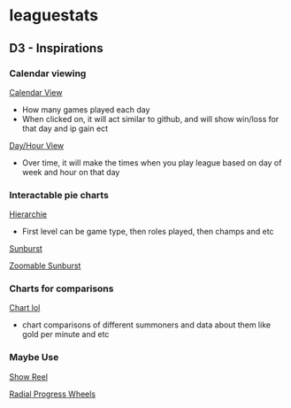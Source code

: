 # leaguestats

## D3 - Inspirations

### Calendar viewing

[Calendar View](http://bl.ocks.org/mbostock/4063318)

* How many games played each day
* When clicked on, it will act similar to github, and will show win/loss for that day and ip gain ect

[Day/Hour View](http://bl.ocks.org/tjdecke/5558084)

* Over time, it will make the times when you play league based on day of week and hour on that day

### Interactable pie charts

[Hierarchie](http://mlvl.github.io/Hierarchie/#/)

* First level can be game type, then roles played, then champs and etc

[Sunburst](http://bl.ocks.org/kerryrodden/7090426)

[Zoomable Sunburst](http://bl.ocks.org/kerryrodden/477c1bfb081b783f80ad)


### Charts for comparisons

[Chart lol](http://dataaddict.fr/prenoms/)

* chart comparisons of different summoners and data about them like gold per minute and etc



### Maybe Use

[Show Reel](http://bl.ocks.org/mbostock/1256572)

[Radial Progress Wheels](http://www.brightpointinc.com/clients/brightpointinc.com/library/radialProgress/index.html?source=d3js)